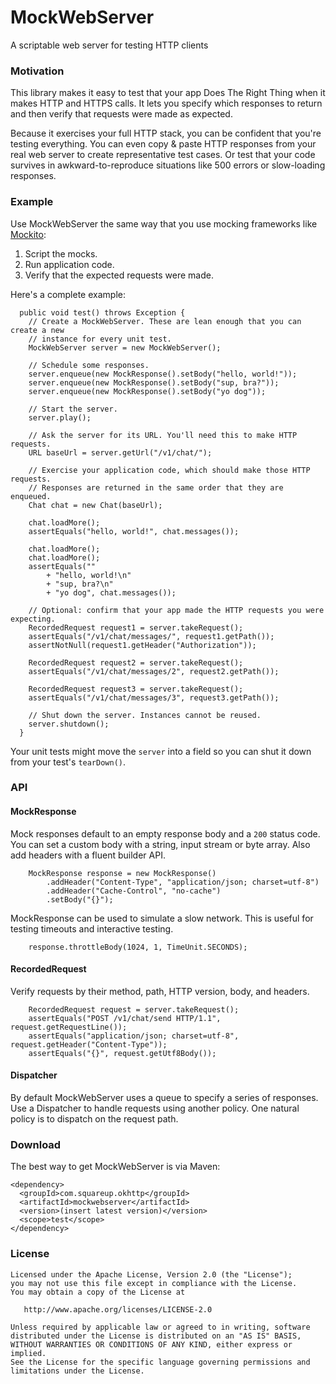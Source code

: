 MockWebServer
=============

A scriptable web server for testing HTTP clients


### Motivation

This library makes it easy to test that your app Does The Right Thing when it
makes HTTP and HTTPS calls. It lets you specify which responses to return and
then verify that requests were made as expected.

Because it exercises your full HTTP stack, you can be confident that you're
testing everything. You can even copy & paste HTTP responses from your real web
server to create representative test cases. Or test that your code survives in
awkward-to-reproduce situations like 500 errors or slow-loading responses.


### Example

Use MockWebServer the same way that you use mocking frameworks like
[Mockito](https://code.google.com/p/mockito/):

1. Script the mocks.
2. Run application code.
3. Verify that the expected requests were made.

Here's a complete example:

```
  public void test() throws Exception {
    // Create a MockWebServer. These are lean enough that you can create a new
    // instance for every unit test.
    MockWebServer server = new MockWebServer();

    // Schedule some responses.
    server.enqueue(new MockResponse().setBody("hello, world!"));
    server.enqueue(new MockResponse().setBody("sup, bra?"));
    server.enqueue(new MockResponse().setBody("yo dog"));

    // Start the server.
    server.play();

    // Ask the server for its URL. You'll need this to make HTTP requests.
    URL baseUrl = server.getUrl("/v1/chat/");

    // Exercise your application code, which should make those HTTP requests.
    // Responses are returned in the same order that they are enqueued.
    Chat chat = new Chat(baseUrl);

    chat.loadMore();
    assertEquals("hello, world!", chat.messages());

    chat.loadMore();
    chat.loadMore();
    assertEquals(""
        + "hello, world!\n"
        + "sup, bra?\n"
        + "yo dog", chat.messages());

    // Optional: confirm that your app made the HTTP requests you were expecting.
    RecordedRequest request1 = server.takeRequest();
    assertEquals("/v1/chat/messages/", request1.getPath());
    assertNotNull(request1.getHeader("Authorization"));

    RecordedRequest request2 = server.takeRequest();
    assertEquals("/v1/chat/messages/2", request2.getPath());

    RecordedRequest request3 = server.takeRequest();
    assertEquals("/v1/chat/messages/3", request3.getPath());

    // Shut down the server. Instances cannot be reused.
    server.shutdown();
  }
```

Your unit tests might move the `server` into a field so you can shut it down
from your test's `tearDown()`.

### API

#### MockResponse

Mock responses default to an empty response body and a `200` status code.
You can set a custom body with a string, input stream or byte array. Also
add headers with a fluent builder API.

```
    MockResponse response = new MockResponse()
        .addHeader("Content-Type", "application/json; charset=utf-8")
        .addHeader("Cache-Control", "no-cache")
        .setBody("{}");
```

MockResponse can be used to simulate a slow network. This is useful for
testing timeouts and interactive testing.

```
    response.throttleBody(1024, 1, TimeUnit.SECONDS);
```


#### RecordedRequest

Verify requests by their method, path, HTTP version, body, and headers.

```
    RecordedRequest request = server.takeRequest();
    assertEquals("POST /v1/chat/send HTTP/1.1", request.getRequestLine());
    assertEquals("application/json; charset=utf-8", request.getHeader("Content-Type"));
    assertEquals("{}", request.getUtf8Body());
```

#### Dispatcher

By default MockWebServer uses a queue to specify a series of responses. Use a
Dispatcher to handle requests using another policy. One natural policy is to
dispatch on the request path.


### Download

The best way to get MockWebServer is via Maven:

```
<dependency>
  <groupId>com.squareup.okhttp</groupId>
  <artifactId>mockwebserver</artifactId>
  <version>(insert latest version)</version>
  <scope>test</scope>
</dependency>
```

### License

    Licensed under the Apache License, Version 2.0 (the "License");
    you may not use this file except in compliance with the License.
    You may obtain a copy of the License at

       http://www.apache.org/licenses/LICENSE-2.0

    Unless required by applicable law or agreed to in writing, software
    distributed under the License is distributed on an "AS IS" BASIS,
    WITHOUT WARRANTIES OR CONDITIONS OF ANY KIND, either express or implied.
    See the License for the specific language governing permissions and
    limitations under the License.
